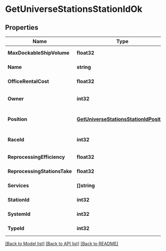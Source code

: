 # GetUniverseStationsStationIdOk

## Properties
Name | Type | Description | Notes
------------ | ------------- | ------------- | -------------
**MaxDockableShipVolume** | **float32** | max_dockable_ship_volume number | [default to null]
**Name** | **string** | name string | [default to null]
**OfficeRentalCost** | **float32** | office_rental_cost number | [default to null]
**Owner** | **int32** | ID of the corporation that controls this station | [optional] [default to null]
**Position** | [**GetUniverseStationsStationIdPosition**](get_universe_stations_station_id_position.md) |  | [optional] [default to null]
**RaceId** | **int32** | race_id integer | [optional] [default to null]
**ReprocessingEfficiency** | **float32** | reprocessing_efficiency number | [default to null]
**ReprocessingStationsTake** | **float32** | reprocessing_stations_take number | [default to null]
**Services** | **[]string** | services array | [default to null]
**StationId** | **int32** | station_id integer | [default to null]
**SystemId** | **int32** | The solar system this station is in | [default to null]
**TypeId** | **int32** | type_id integer | [default to null]

[[Back to Model list]](../README.md#documentation-for-models) [[Back to API list]](../README.md#documentation-for-api-endpoints) [[Back to README]](../README.md)


